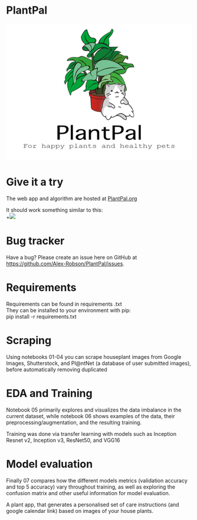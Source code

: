 # PlantPal

![alt text](https://github.com/Alex-Robson/PlantPal/blob/master/data/streamlit/Logo.png?raw=true)

# Give it a try
The web app and algorithm are hosted at [PlantPal.org](PlantPal.org)

It should work something similar to this:   
+<img src="https://github.com/Alex-Robson/PlantPal/blob/master/figures/demo.gif?raw=true" width="1200px">

# Bug tracker
Have a bug? Please create an issue here on GitHub at https://github.com/Alex-Robson/PlantPal/issues.

# Requirements
Requirements can be found in requirements .txt      
They can be installed to your environment with pip:     
     pip install -r requirements.txt
    
# Scraping

Using notebooks 01-04 you can scrape houseplant images from Google Images, Shutterstock, and Pl@ntNet (a database of user submitted images), before automatically removing duplicated

# EDA and Training

Notebook 05 primarily explores and visualizes the data imbalance in the current dataset, while notebook 06 shows examples of the data, their preprocessing/augmentation, and the resulting training.       
         
Training was done via transfer learning with models such as Inception Resnet v2, Inception v3, ResNet50, and VGG16

# Model evaluation

Finally 07 compares how the different models metrics (validation accuracy and top 5 accuracy) vary throughout training, as well as exploring the confusion matrix and other useful information for model evaluation.      
       
A plant app, that generates a personalised set of care instructions (and google calendar link) based on images of your house plants.

